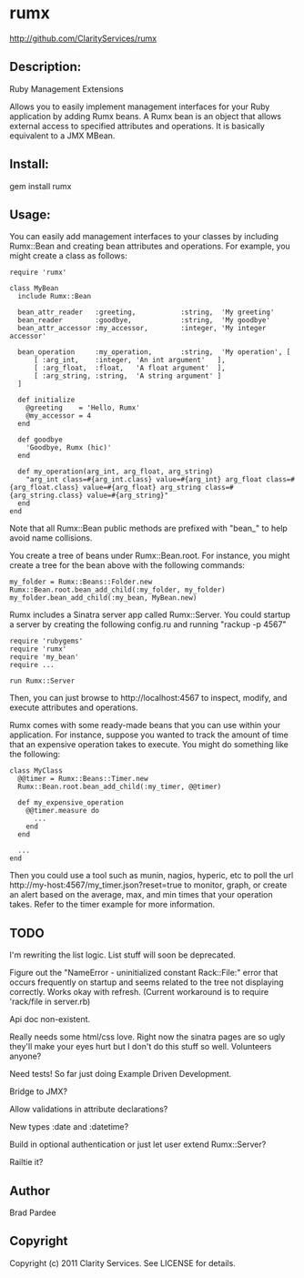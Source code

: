 # rumx

http://github.com/ClarityServices/rumx

## Description:

Ruby Management Extensions

Allows you to easily implement management interfaces for your Ruby application by adding
Rumx beans.  A Rumx bean is an object that allows external access to specified attributes
and operations.  It is basically equivalent to a JMX MBean.

## Install:

  gem install rumx

## Usage:

You can easily add management interfaces to your classes by including Rumx::Bean and creating
bean attributes and operations.  For example, you might create a class as follows:

    require 'rumx'

    class MyBean
      include Rumx::Bean

      bean_attr_reader   :greeting,           :string,  'My greeting'
      bean_reader        :goodbye,            :string,  'My goodbye'
      bean_attr_accessor :my_accessor,        :integer, 'My integer accessor'

      bean_operation     :my_operation,       :string,  'My operation', [
          [ :arg_int,    :integer, 'An int argument'   ],
          [ :arg_float,  :float,   'A float argument'  ],
          [ :arg_string, :string,  'A string argument' ]
      ]

      def initialize
        @greeting    = 'Hello, Rumx'
        @my_accessor = 4
      end

      def goodbye
        'Goodbye, Rumx (hic)'
      end

      def my_operation(arg_int, arg_float, arg_string)
        "arg_int class=#{arg_int.class} value=#{arg_int} arg_float class=#{arg_float.class} value=#{arg_float} arg_string class=#{arg_string.class} value=#{arg_string}"
      end
    end

Note that all Rumx::Bean public methods are prefixed with "bean_" to help avoid name collisions.

You create a tree of beans under Rumx::Bean.root.  For instance, you might create a tree for the bean above with the following commands:

    my_folder = Rumx::Beans::Folder.new
    Rumx::Bean.root.bean_add_child(:my_folder, my_folder)
    my_folder.bean_add_child(:my_bean, MyBean.new)

Rumx includes a Sinatra server app called Rumx::Server.  You could startup a server by creating the following config.ru and running "rackup -p 4567"

    require 'rubygems'
    require 'rumx'
    require 'my_bean'
    require ...

    run Rumx::Server

Then, you can just browse to http://localhost:4567 to inspect, modify, and execute attributes and operations.

Rumx comes with some ready-made beans that you can use within your application.  For instance, suppose you wanted to track the
amount of time that an expensive operation takes to execute.  You might do something like the following:

    class MyClass
      @@timer = Rumx::Beans::Timer.new
      Rumx::Bean.root.bean_add_child(:my_timer, @@timer)

      def my_expensive_operation
        @@timer.measure do
          ...
        end
      end

      ...
    end

Then you could use a tool such as munin, nagios, hyperic, etc to poll the url http://my-host:4567/my_timer.json?reset=true
to monitor, graph, or create an alert based on the average, max, and min times that your operation takes.
Refer to the timer example for more information.

## TODO

I'm rewriting the list logic.  List stuff will soon be deprecated.

Figure out the "NameError - uninitialized constant Rack::File:" error that occurs frequently on startup and seems related
to the tree not displaying correctly.  Works okay with refresh.  (Current workaround is to require 'rack/file in server.rb)

Api doc non-existent.

Really needs some html/css love.  Right now the sinatra pages are so ugly they'll make your eyes hurt but I don't do this stuff
so well.  Volunteers anyone?

Need tests!  So far just doing Example Driven Development.

Bridge to JMX?

Allow validations in attribute declarations?

New types :date and :datetime?

Build in optional authentication or just let user extend Rumx::Server?

Railtie it?

## Author

Brad Pardee

## Copyright

Copyright (c) 2011 Clarity Services. See LICENSE for details.
